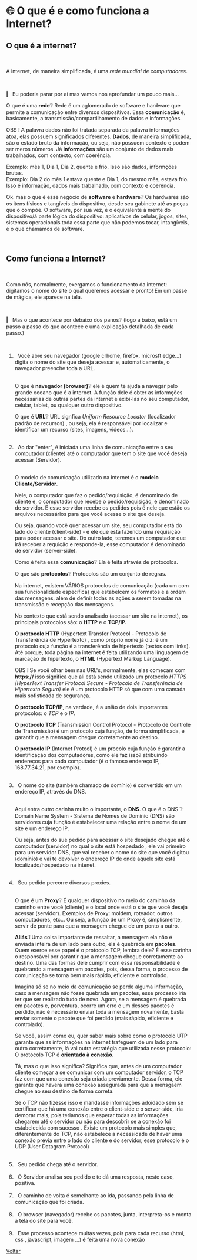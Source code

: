 <h1 id="topico3"> 🌐 O que é e como funciona a Internet? </h1>

<h2>O que é a internet?</h2>
<br>

<p>A internet, de maneira simplificada, é uma <i>rede mundial de 
computadores</i>.</p>
<br>
<p><b>|</b> &nbsp Eu poderia parar por aí mas vamos nos aprofundar um pouco mais...</p>

<p>O que é uma <b>rede</b>❔ Rede é um aglomerado de software e hardware 
que permite a comunicação entre diversos dispositivos. Essa <b>comunicação</b> 
é, basicamente, a transmissão/compartilhamento de dados e informações.</p>

<p>OBS ❕ A palavra dados não foi tratada separada da palavra informações atoa, elas possuem significados
diferentes. <b>Dados</b>, de maneira simplificada, são o estado bruto da informação, ou seja, não possuem contexto
e podem ser meros números. Já <b>informações</b> são um conjunto de dados mais trabalhados, com contexto,
com coerência.</p>

<p>
   Exemplo: mês 1, Dia 1, Dia 2, quente e frio. Isso são dados, informções brutas.<br>
   Exemplo: Dia 2 do mês 1 estava quente e Dia 1, do mesmo mês, estava frio. Isso é informação,
   dados mais trabalhado, com contexto e coerência.
</p>

<p>Ok. mas o que é esse negócio de <b>software</b> e <b>hardware</b>❔
Os hardwares são os itens físicos e tangíveis do dispositivo, desde seu 
gabinete até as peças que o compõe. O software, por sua vez, é o equivalente 
à mente do dispositivo/à parte lógica do dispositivo: aplicativos de celular, jogos, sites, sistemas
operacionais toda essa parte que não podemos tocar, intangíveis, é o que chamamos de software.</p>

<br>

<h2>Como funciona a Internet?</h2>
<br>

<p>
  Como nós, normalmente, exergamos o funcionamento da internet: digitamos o nome do site o qual queremos
   acessar e pronto! Em um passe de mágica, ele aparece na tela.
</p>
<br>
<p>
  <b>|</b> &nbsp Mas o que acontece por debaixo dos panos❔ (logo a baixo, está um passo a passo do que acontece e uma explicação detalhada de cada passo.)
</p>
<br>
<ol>
  <li>
    &nbsp Você abre seu navegador (google crhome, firefox, microsft edge...) digita o nome do site
    que deseja acessar e, automaticamente, o navegador preenche toda a URL. 
    <br><br>
    <p>
      O que é <b>navegador (browser)</b>❔ ele é quem te ajuda a navegar pelo grande oceano que é a internet.
      A função dele é obter as informções necessárias de outras partes da internet e exibi-las no seu computador, celular, tablet, 
      ou qualquer outro dispositivo.
    </p>
    <p>
      O que é <b>URL</b>❔ URL signfica <i>Uniform Resource Locator</i> (localizador padrão de recursos)
      , ou seja, ela é responsável por localizar e identificar um recurso (sites, imagens, vídeos...).
    </p>
  </li> <br>
  <li>
    &nbsp
    Ao dar "enter", é iniciada uma linha de comunicação entre o seu computador (cliente) 
    até o computador que tem o site que você deseja acessar (Servidor).
    <br><br>
    <p>
      O modelo de comunicação utilizado na internet é o <b>modelo Cliente/Servidor</b>. 
    </p>
    <p>
      Nele, o computador que faz o pedido/requisição, é denominado de cliente e, o computador que recebe o pedido/requisição,
      é denominado de servidor. E esse servidor recebe os pedidos pois é nele que estão os arquivos
      necessários para que você acesse o site que deseja.
    </p>
    <p>
      Ou seja, quando você quer acessar um site, seu computador está do lado
      do cliente (client-side) - é ele que está fazendo uma requisição para poder acessar o site. Do 
      outro lado, teremos um computador que irá receber a requição e responde-la, esse computador é
      denominado de servidor (server-side). 
    </p>
    <p>
      Como é feita essa <b>comunicação</b>❔ Ela é feita através de protocolos.
    </p>
    <p>
      O que são <b>protocolos</b>❔ Protocolos são um conjunto de regras. 
    </p>
    <p>
      Na internet, existem VÁRIOS protocolos de comunicação (cada um com sua funcionalidade específica) que estabelcem os 
      formatos e a ordem das mensagens, além de definir todas as ações a serem tomadas na 
      transmissão e recepção das mensagens.
    </p>
    <p>
      No contexto que está sendo analisado (acessar um site na internet), os principais protocolos 
      são: o <b>HTTP</b> e o <b>TCP/IP.</b>
    </p>
    <p>
      <b>O protocolo HTTP</b> (Hypertext Transfer Protocol - Protocolo de Transferência de Hypertexto)
      , como próprio nome já diz: é um protocolo cuja função é a transferência de hipertexto (textos com links).
      Até porque, toda página na internet é feita utilizando uma linguagem de marcação de hipertexto, 
      o <b>HTML</b> (Hypertext Markup Language).
    </p>
    <p>
      OBS ❕ Se você olhar bem nas URL's, normalmente, elas começam com <b>https://</b> isso significa
      que ali está sendo utilizado um protocolo <i>HTTPS (HyperText Transfer Protocol Secure - Protocolo de
      Transferência de Hipertexto Seguro)</i> ele é um protocolo HTTP só que com uma camada mais sofisticada
      de segurança.
    </p>
    <p>
      <b>O protocolo TCP/IP</b>, na verdade, é a união de dois importantes protocolos: o <i>TCP</i> e o <i>IP</i>. 
    </p>
    <p>
      <b>O protocolo TCP</b> (Transmission Control Protocol - Protocolo de Controle de Transmissão) é
      um protocolo cuja função, de forma simplificada, é garantir que a mensagem chegue corretamente ao destino.
    </p>
    <p>
      <b>O protocolo IP</b> (Internet Protcol) é um procolo cuja função é garantir a identificação dos
       computadores, como ele faz isso? atribuindo endereços para cada computador (é o famoso endereço
      IP, 168.77.34.21, por exemplo).
    </p>
  </li> <br>
  <li>
    &nbsp O nome do site (também chamado de domínio) é convertido em um endereço IP, através do DNS.
    <br><br>
    <p>
      Aqui entra outro carinha muito o importante, o <b>DNS</b>. O que é o DNS ❔ Domain Name System -
      Sistema de Nomes de Domínio (DNS) são servidores cuja função é estabelecer uma relação entre o nome de um site
      e um endereço IP. 
    </p>
    <p>
      Ou seja, antes do sue pedido para acessar o site desejado chegue até o computador (servidor) no qual o site está hospedado ,
      ele vai primeiro para um servidor DNS, que vai receber o nome do site que você digitou (domínio) e
      vai te devolver o endereço IP de onde aquele site está localizado/hospedado na intenet.
    </p>
  </li> <br>
  <li>
    &nbsp Seu pedido percorre diversos proxies.
    <br><br>
    <p>
      O que é um <b>Proxy</b>❔ É qualquer dispositivo no meio do caminho da caminho entre você (cliente)
      e o local onde está o site que você deseja acessar (servidor). Exemplos de Proxy: moldem, roteador,
      outros computadores, etc... Ou seja, a função de um Proxy é, simplismente, servir de ponte para
      que a mensagem chegue de um ponto a outro.
    </p>
    <p>
      <b>Aliás ❕</b> Uma coisa importante de ressaltar, a mensagem ela não é enviada inteira de um lado para
      outro, ela é quebrada em <b>pacotes</b>. Quem exerce esse papel é o protocolo TCP, lembra dele? É esse
      carinha o responsável por garantir que a mensagem chegue corretamente ao destino. Uma das formas
      dele cumprir com essa responsabilidade é quebrando a mensagem em pacotes, pois, dessa forma, o 
      processo de comunicação se torna bem mais rápido, eficiente e controlado. 
    </p>
    <p>
      Imagina só se no meio da comunicação se perde alguma informação, caso a mensagem não fosse 
      quebrada em pacotes, esse processo iria ter que ser realizado tudo de novo. Agora, se a mensagem
      é quebrada em pacotes e, porventura, ocorre um erro e um desses pacotes é perdido, não é necessário
      enviar toda a mensagem novamente, basta enviar somente o pacote que foi perdido (mais rápido, 
      eficiente e controlado).
    </p>
    <p>
      Se você, assim como eu, quer saber mais sobre como o protocolo UTP garante que as informações na
      internet trafeguem de um lado para outro corretamente, lá vai outra estratégia que utilizada nesse
      protocolo: O protocolo TCP é <b>orientado à conexão</b>.
    </p>
    <p>
      Tá, mas o que isso significa? Significa que, antes de um computador cliente começar a se comunicar
      com um computador servidor, o TCP faz com que uma conexão seja criada previamente. Dessa forma,
      ele garante que haverá uma conexão assegurada para que a mensgaem chegue ao seu destino de forma correta.
    </p>
    <p>
      Se o TCP não fizesse isso e mandasse informações adoidado sem se certificar que há uma conexão
      entre o client-side e o server-side, iria demorar mais, pois teriamos que esperar todas as informações
      chegarem até o servidor ou não para descobrir se a conexão foi estabelecida com sucesso . 
      Existe um protocolo mais simples que, diferentemente do TCP, não estabelece a necessidade de haver
      uma conexão prévia entre o lado do cliente e do servidor, esse protocolo é o UDP (User Datagram Protocol)
    </p>
  </li> <br>
  <li>
    &nbsp Seu pedido chega até o servidor.
  </li> <br>
  <li>
    &nbsp O Servidor analisa seu pedido e te dá uma resposta, neste caso, positiva.
  </li> <br>
  <li>
    &nbsp O caminho de volta é semelhante ao ida, passando pela linha de 
    comunicação que foi criada.
  </li> <br>
  <li>
    &nbsp O browser (navegador) recebe os pacotes, junta, interpreta-os e monta a tela do site para você.
  </li> <br>
  <li>
    &nbsp Esse processo acontece muitas vezes, pois para cada recurso (html, css
    , javascript, imagem ...) é feita uma nova conexão
  </li>
</ol>

<a href="./stage01.md">Voltar</a>
